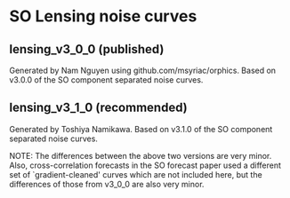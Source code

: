 SO Lensing noise curves
=======================


lensing_v3_0_0 (published)
--------------------------

Generated by Nam Nguyen using github.com/msyriac/orphics.
Based on v3.0.0 of the SO component separated noise curves.

lensing_v3_1_0 (recommended)
----------------------------

Generated by Toshiya Namikawa.
Based on v3.1.0 of the SO component separated noise curves.


NOTE: The differences between the above two versions are very minor.
Also, cross-correlation forecasts in the SO forecast paper
used a different set of `gradient-cleaned' curves which are
not included here, but the differences of those from v3_0_0
are also very minor.